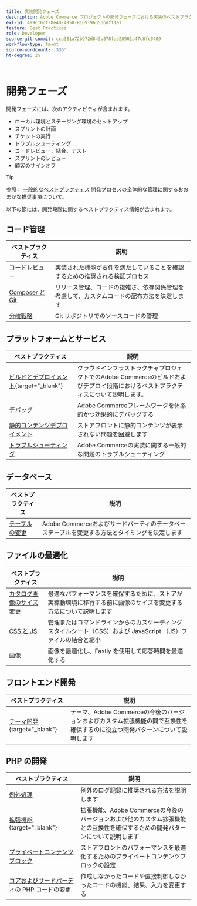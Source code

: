 ```yaml
---
title: 実装開発フェーズ
description: Adobe Commerce プロジェクトの開発フェーズにおける実装のベストプラクティスについて説明します。
exl-id: 499c16df-0e4d-4950-8169-96356bdff1a7
feature: Best Practices
role: Developer
source-git-commit: cca301a72b972d843b878fae28901a47c8fc0489
workflow-type: tm+mt
source-wordcount: '336'
ht-degree: 2%

---
```



# 開発フェーズ

開発フェーズには、次のアクティビティが含まれます。

- ローカル環境とステージング環境のセットアップ
- スプリントの計画
- チケットの実行
- トラブルシューティング
- コードレビュー、結合、テスト
- スプリントのレビュー
- 顧客のサインオフ

>[!TIP]
>
>参照： [一般的なベストプラクティス](general.md) 開発プロセスの全体的な管理に関するおおまかな推奨事項について。

以下の節には、開発段階に関するベストプラクティス情報が含まれます。

## コード管理

| ベストプラクティス | 説明 |
|-----------------------------------------------------------------|--------------------------------------------------------------------------------------------------------------------------------------|
| [コードレビュー](code-review.md) | 実装された機能が要件を満たしていることを確認するための推奨される検証プロセス |
| [Composer と Git](code-management.md) | リリース管理、コードの複雑さ、依存関係管理を考慮して、カスタムコードの配布方法を決定します |
| [分岐戦略](git-branching.md) | Git リポジトリでのソースコードの管理 |

## プラットフォームとサービス

| ベストプラクティス | 説明 |
|--------------------------------------------------------------------------------------------------------------------------------------------------------|-------------------------------------------------------------------------------------------------------------|
| [ビルドとデプロイメント](https://experienceleague.adobe.com/docs/commerce-cloud-service/user-guide/develop/deploy/best-practices.html){target="_blank"} | クラウドインフラストラクチャプロジェクトでのAdobe Commerceのビルドおよびデプロイ段階におけるベストプラクティスについて説明します。 |
| デバッグ | Adobe Commerceフレームワークを体系的かつ効果的にデバッグする |
| [静的コンテンツデプロイメント](static-content-deployment.md) | ストアフロントに静的コンテンツが表示されない問題を回避します |
| [トラブルシューティング](troubleshooting.md) | Adobe Commerceの実装に関する一般的な問題のトラブルシューティング |

## データベース

| ベストプラクティス | 説明 |
|----------------------------------------------------------------|---------------------------------------------------------------------------------|
| [テーブルの変更](modifying-core-and-third-party-tables.md) | Adobe Commerceおよびサードパーティのデータベーステーブルを変更する方法とタイミングを決定します |

## ファイルの最適化

| ベストプラクティス | 説明 |
|-----------------------------------------------------|-----------------------------------------------------------------------------------------------------------|
| [カタログ画像のサイズ変更](catalog-image-resizing.md) | 最適なパフォーマンスを確保するために、ストアが実稼動環境に移行する前に画像のサイズを変更する方法について説明します |
| [CSS と JS](optimize-css-js-files.md) | 管理またはコマンドラインからのカスケーディングスタイルシート（CSS）および JavaScript （JS）ファイルの結合と縮小 |
| [画像](image-optimization.md) | 画像を最適化し、Fastly を使用して応答時間を最適化する |

## フロントエンド開発

| ベストプラクティス | 説明 |
|----------------------------------------------------------------------------------------------------------------|------------------------------------------------------------------------------------------------------------------------------------------|
| [テーマ開発](https://developer.adobe.com/commerce/frontend-core/guide/best-practices/){target="_blank"} | テーマ、Adobe Commerceの今後のバージョンおよびカスタム拡張機能の間で互換性を確保するのに役立つ開発パターンについて説明します |

## PHP の開発

| ベストプラクティス | 説明 |
|-----------------------------------------------------------------------------------------|----------------------------------------------------------------------------------------------------------------------------------------------------|
| [例外処理](exception-handling.md) | 例外のログ記録に推奨される方法を説明します |
| [拡張機能](https://developer.adobe.com/commerce/php/best-practices/){target="_blank"} | 拡張機能、Adobe Commerceの今後のバージョンおよび他のカスタム拡張機能との互換性を確保するための開発パターンについて説明します |
| [プライベートコンテンツブロック](private-content-block-configuration.md) | ストアフロントのパフォーマンスを最適化するためのプライベートコンテンツブロックの設定 |
| [コアおよびサードパーティの PHP コードの変更](modifying-core-and-third-party-code.md) | 作成しなかったコードや直接制御しなかったコードの機能、結果、入力を変更する |
